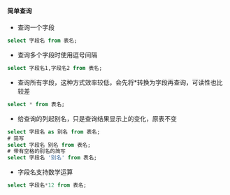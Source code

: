 #### 简单查询

- 查询一个字段

```sql
select 字段名 from 表名;
```

- 查询多个字段时使用逗号间隔

```sql
select 字段名1,字段名2 from 表名;
```

- 查询所有字段，这种方式效率较低，会先将*转换为字段再查询，可读性也比较差

```sql
select * from 表名;
```

- 给查询的列起别名，只是查询结果显示上的变化，原表不变

```sql
select 字段名 as 别名 from 表名;
# 简写
select 字段名 别名 from 表名;
# 带有空格的别名的简写
select 字段名 '别名' from 表名;
```

- 字段名支持数学运算

```sql
select 字段名*12 from 表名;
```